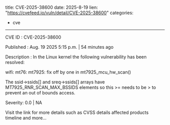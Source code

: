  
title: CVE-2025-38600
date: 2025-8-19
lien: "https://cvefeed.io/vuln/detail/CVE-2025-38600"
categories:
  - cve
---

CVE ID : CVE-2025-38600

Published :  Aug. 19
2025
5:15 p.m. | 54 minutes ago

Description : In the Linux kernel
the following vulnerability has been resolved:

wifi: mt76: mt7925: fix off by one in mt7925_mcu_hw_scan()

The ssid->ssids[] and sreq->ssids[] arrays have MT7925_RNR_SCAN_MAX_BSSIDS
elements so this >= needs to be > to prevent an out of bounds access.

Severity: 0.0 | NA

Visit the link for more details
such as CVSS details
affected products
timeline
and more...
